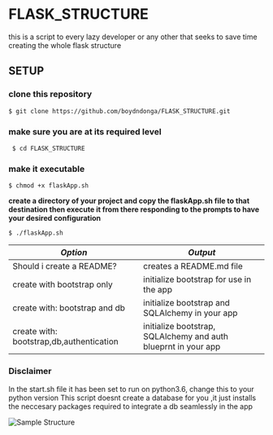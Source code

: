 # FLASK_STRUCTURE
this is a script to every lazy developer or any other that seeks to save time creating the whole flask structure

## SETUP

### clone this repository

``` $ git clone https://github.com/boydndonga/FLASK_STRUCTURE.git ```

### make sure you are at its required level

``` $ cd FLASK_STRUCTURE```

### make it executable

``` $ chmod +x flaskApp.sh ```

**create a directory of your project and copy the flaskApp.sh file to that destination then execute it from there responding to the prompts to have your desired configuration**

``` $ ./flaskApp.sh ```

| *Option* | *Output* 
--- | --- 
Should i create a README? | creates a README.md file
create with bootstrap only | initialize bootstrap for use in the app
create with: bootstrap and db | initialize bootstrap and SQLAlchemy in your app
create with: bootstrap,db,authentication | initialize bootstrap, SQLAlchemy and auth blueprnt in your app

### Disclaimer
In the start.sh file it has been set to run on python3.6, change this to your python version
This script doesnt create a database for you ,it just installs the neccesary packages required to integrate a db seamlessly in the app

![Sample Structure](flaskStructure.png)